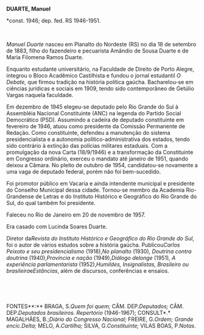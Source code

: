 **DUARTE, Manuel**

\*const. 1946; dep. fed. RS 1946-1951.

 

*Manuel Duarte* nasceu em Planalto do Nordeste (RS) no dia 18 de
setembro de 1883, filho do fazendeiro e pecuarista Amândio de Sousa
Duarte e de Maria Filomena Ramos Duarte.

Enquanto estudante universitário, na Faculdade de Direito de Porto
Alegre, integrou o Bloco Acadêmico Castilhista e fundou o jornal
estudantil *O Debate,* que firmou tradição na história política gaúcha.
Bacharelou-se em ciências jurídicas e sociais em 1909, tendo sido
contemporâneo de Getúlio Vargas naquela faculdade.

Em dezembro de 1945 elegeu-se deputado pelo Rio Grande do Sul à
Assembléia Nacional Constituinte (ANC) na legenda do Partido Social
Democrático (PSD). Assumindo a cadeira de deputado constituinte em
fevereiro de 1946, atuou como presidente da Comissão Permanente de
Redação. Como constituinte, defendeu a manutenção do sistema
presidencialista e a autonomia político-administrativa dos estados,
tendo sido contrário à extinção das polícias militares estaduais. Com a
promulgação da nova Carta (18/9/1946) e a transformação da Constituinte
em Congresso ordinário, exerceu o mandato até janeiro de 1951, quando
deixou a Câmara. No pleito de outubro de 1954, candidatou-se novamente a
uma vaga de deputado federal, porém não foi bem-sucedido.

Foi promotor público em Vacaria e ainda intendente municipal e
presidente do Conselho Municipal dessa cidade. Tornou-se membro da
Academia Rio-Grandense de Letras e do Instituto Histórico e Geográfico
do Rio Grande do Sul, do qual também foi presidente.

Faleceu no Rio de Janeiro em 20 de novembro de 1957.

Era casado com Lucinda Soares Duarte.

Diretor da*Revista do Instituto Histórico e Geográfico do Rio Grande do
Sul*, foi o autor de vários estudos sobre a história gaúcha.
Publicou*Carlos Peixoto e seu presidencialismo* (1918),*No planalto*
(1930)*, Doutrina contra doutrina* (1940),*Província e nação*
(1949),*Diálogo d*e*longe* (1951)*, A experiência parlamentarista*
(1952),*Humildes, Insignalistas, Brasileiro ou brasileira*e*Estâncias*,
além de discursos, conferências e ensaios.

 

 

FONTES**:** BRAGA, S.*Quem foi quem;* CÂM. DEP.*Deputados;* CÂM.
DEP.*Deputados brasileiros. Repertório* (1946-1967); CONSULT*.*
MAGALHÃES, B.;*Diário do Congresso Nacional;* FREIRE, G.*Ordem; Grande
encic*.*Delta;* MELO, A.*Cartilha;* SILVA, G.*Constituinte;* VILAS BOAS,
P.*Notas*.

 
